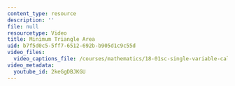 ```yaml
---
content_type: resource
description: ''
file: null
resourcetype: Video
title: Minimum Triangle Area
uid: b7f5d0c5-5ff7-6512-692b-b905d1c9c55d
video_files:
  video_captions_file: /courses/mathematics/18-01sc-single-variable-calculus-fall-2010/unit-2-applications-of-differentiation/part-b-optimization-related-rates-and-newtons-method/session-29-optimization-problems/minimum-triangle-area/2keGgDBJKGU.vtt
video_metadata:
  youtube_id: 2keGgDBJKGU
---
```

